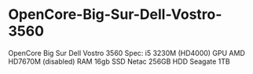 # OpenCore-Big-Sur-Dell-Vostro-3560
OpenCore Big Sur Dell Vostro 3560
Spec:
i5 3230M (HD4000)
GPU AMD HD7670M (disabled)
RAM 16gb
SSD Netac 256GB
HDD Seagate 1TB
